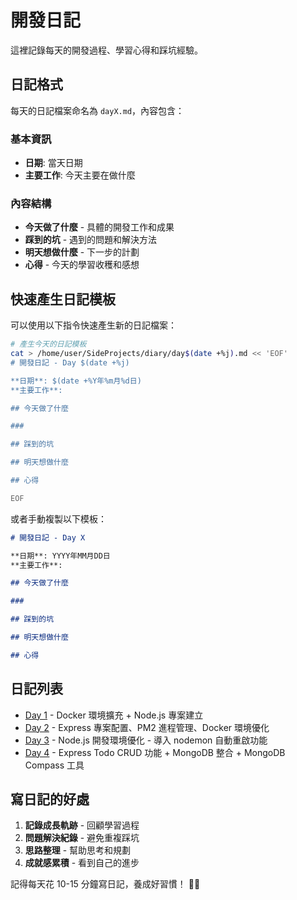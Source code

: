 # 開發日記

這裡記錄每天的開發過程、學習心得和踩坑經驗。

## 日記格式

每天的日記檔案命名為 `dayX.md`，內容包含：

### 基本資訊
- **日期**: 當天日期
- **主要工作**: 今天主要在做什麼

### 內容結構
- **今天做了什麼** - 具體的開發工作和成果
- **踩到的坑** - 遇到的問題和解決方法
- **明天想做什麼** - 下一步的計劃
- **心得** - 今天的學習收穫和感想

## 快速產生日記模板

可以使用以下指令快速產生新的日記檔案：

```bash
# 產生今天的日記模板
cat > /home/user/SideProjects/diary/day$(date +%j).md << 'EOF'
# 開發日記 - Day $(date +%j)

**日期**: $(date +%Y年%m月%d日)  
**主要工作**: 

## 今天做了什麼

### 

## 踩到的坑

## 明天想做什麼

## 心得

EOF
```

或者手動複製以下模板：

```markdown
# 開發日記 - Day X

**日期**: YYYY年MM月DD日  
**主要工作**: 

## 今天做了什麼

### 

## 踩到的坑

## 明天想做什麼

## 心得

```

## 日記列表

- [Day 1](day1.md) - Docker 環境擴充 + Node.js 專案建立
- [Day 2](day2.md) - Express 專案配置、PM2 進程管理、Docker 環境優化
- [Day 3](day3.md) - Node.js 開發環境優化 - 導入 nodemon 自動重啟功能
- [Day 4](day4.md) - Express Todo CRUD 功能 + MongoDB 整合 + MongoDB Compass 工具

## 寫日記的好處

1. **記錄成長軌跡** - 回顧學習過程
2. **問題解決紀錄** - 避免重複踩坑
3. **思路整理** - 幫助思考和規劃
4. **成就感累積** - 看到自己的進步

記得每天花 10-15 分鐘寫日記，養成好習慣！ 📝✨
